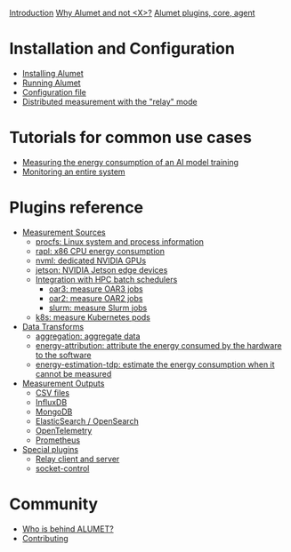 <!-- markdownlint-disable first-line-h1 no-empty-links -->
[Introduction](intro.md)
[Why Alumet and not \<X\>?](why_alumet.md)
[Alumet plugins, core, agent](plugins_core_agent.md)

# Installation and Configuration

- [Installing Alumet](start/install.md)
- [Running Alumet](start/run.md)
- [Configuration file](start/config.md)
- [Distributed measurement with the "relay" mode]()

# Tutorials for common use cases

- [Measuring the energy consumption of an AI model training]()
- [Monitoring an entire system]()

# Plugins reference

- [Measurement Sources]()
  - [procfs: Linux system and process information]()
  - [rapl: x86 CPU energy consumption]()
  - [nvml: dedicated NVIDIA GPUs]()
  - [jetson: NVIDIA Jetson edge devices]()
  - [Integration with HPC batch schedulers]()
    - [oar3: measure OAR3 jobs]()
    - [oar2: measure OAR2 jobs]()
    - [slurm: measure Slurm jobs]()
  - [k8s: measure Kubernetes pods]()
- [Data Transforms]()
  - [aggregation: aggregate data]()
  - [energy-attribution: attribute the energy consumed by the hardware to the software]()
  - [energy-estimation-tdp: estimate the energy consumption when it cannot be measured]()
- [Measurement Outputs]()
  - [CSV files]()
  - [InfluxDB]()
  - [MongoDB]()
  - [ElasticSearch / OpenSearch]()
  - [OpenTelemetry](plugins/output/opentelemetry.md)
  - [Prometheus](plugins/output/prometheus.md)
- [Special plugins]()
  - [Relay client and server]()
  - [socket-control]()

# Community

- [Who is behind ALUMET?]()
- [Contributing]()

